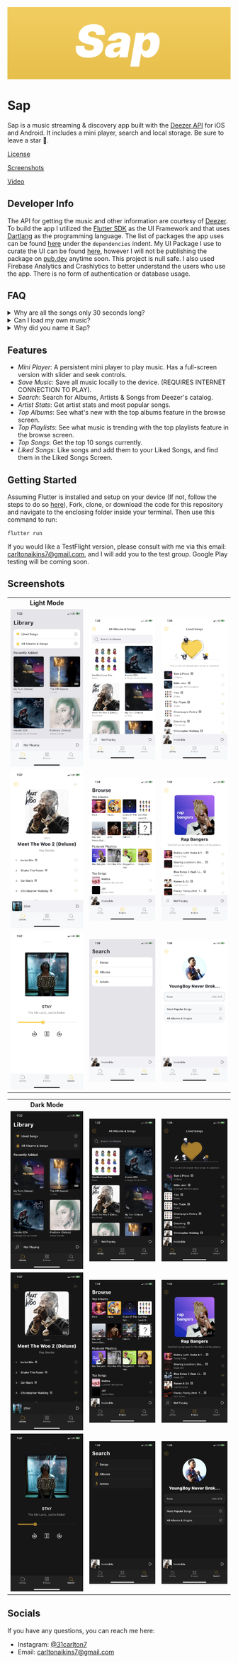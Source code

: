 <img src="https://github.com/31Carlton7/sap/blob/master/assets/images/banner.png"> </img>

# Sap

Sap is a music streaming & discovery app built with the [Deezer API](https://developers.deezer.com/) for iOS and Android. It includes a mini player, search and local storage. Be sure to leave a star 🌟.

[License](https://github.com/31Carlton7/sap/blob/master/LICENSE)

[Screenshots](#screenshots)

[Video](https://github.com/31Carlton7/sap/blob/master/videos/video.mp4)

## Developer Info

The API for getting the music and other information are courtesy of [Deezer](https://developers.deezer.com/).
To build the app I utilized the [Flutter SDK](https://flutter.dev) as the UI Framework and that uses [Dartlang](https://dart.dev) as the programming language. The list of packages the app uses can be found [here](https://github.com/31Carlton7/sap/blob/master/pubspec.yaml) under the `dependencies` indent. My UI Package I use to curate the UI can be found [here](https://github.com/31Carlton7/canton_design_system), however I will not be publishing the package on [pub.dev](pub.dev) anytime soon. This project is null safe. I also used Firebase Analytics and Crashlytics to better understand the users who use the app. There is no form of authentication or database usage.

## FAQ

<details>
<summary>Why are all the songs only 30 seconds long?</summary>
Sap plays the preview of every song rather than the actual song. The Deezer API does not provide the actual song link.
</details>

<details>
<summary>Can I load my own music?</summary>
No.
</details>

<details>
<summary> Why did you name it Sap?</summary>
Special thanks to my sister, she gave me the idea to name the app "Sap".
</details>

## Features

- _Mini Player_: A persistent mini player to play music. Has a full-screen version with slider and seek controls.
- _Save Music_: Save all music locally to the device. (REQUIRES INTERNET CONNECTION TO PLAY).
- _Search_: Search for Albums, Artists & Songs from Deezer's catalog.
- _Artist Stats_: Get artist stats and most popular songs.
- _Top Albums_: See what's new with the top albums feature in the browse screen.
- _Top Playlists_: See what music is trending with the top playlists feature in the browse screen.
- _Top Songs_: Get the top 10 songs currently.
- _Liked Songs_: Like songs and add them to your Liked Songs, and find them in the Liked Songs Screen.

## Getting Started

Assuming Flutter is installed and setup on your device (If not, follow the steps to do so [here](https://flutter.dev/docs/get-started/install)), Fork, clone, or download the code for this repository and navigate to the enclosing folder inside your terminal. Then use this command to run:

```
flutter run
```

If you would like a TestFlight version, please consult with me via this email: carltonaikins7@gmail.com, and I will add you to the test group. Google Play testing will be coming soon.

## Screenshots


<table> 
  <th>Light Mode</th>
  <tr>
    <td> 
      <img width="250" src="https://github.com/31Carlton7/sap/blob/master/screenshots/light_mode/screenshot_1.png"> </img>
    </td>
    <td>
      <img width="250" src="https://github.com/31Carlton7/sap/blob/master/screenshots/light_mode/screenshot_2.png"> 
  </img> 
    </td>
    <td> 
        <img width="250" src="https://github.com/31Carlton7/sap/blob/master/screenshots/light_mode/screenshot_3.png"> 
  </img>
    </td>
  </tr>
  
  <tr>
     <td>
       <img width="250" src="https://github.com/31Carlton7/sap/blob/master/screenshots/light_mode/screenshot_4.png"> 
  </img>
    </td>
    <td>
      <img width="250" src="https://github.com/31Carlton7/sap/blob/master/screenshots/light_mode/screenshot_5.png">
    </td>
    <td> 
      <img width="250" src="https://github.com/31Carlton7/sap/blob/master/screenshots/light_mode/screenshot_6.png">
    </td>
  </tr>
  
   <tr>
    <td> 
      <img width="250" src="https://github.com/31Carlton7/sap/blob/master/screenshots/light_mode/screenshot_7.png"> </img>
    </td>
    <td>
      <img width="250" src="https://github.com/31Carlton7/sap/blob/master/screenshots/light_mode/screenshot_8.png"> 
  </img> 
    </td>
    <td> 
        <img width="250" src="https://github.com/31Carlton7/sap/blob/master/screenshots/light_mode/screenshot_9.png"> 
  </img>
    </td>
  </tr>
  
</table>

<table> 
  <th>Dark Mode</th>
  <tr>
    <td> 
      <img width="250" src="https://github.com/31Carlton7/sap/blob/master/screenshots/dark_mode/screenshot_1.png"> </img>
    </td>
    <td>
      <img width="250" src="https://github.com/31Carlton7/sap/blob/master/screenshots/dark_mode/screenshot_2.png"> 
  </img> 
    </td>
    <td> 
        <img width="250" src="https://github.com/31Carlton7/sap/blob/master/screenshots/dark_mode/screenshot_3.png"> 
  </img>
    </td>
  </tr>
  
  <tr>
     <td>
       <img width="250" src="https://github.com/31Carlton7/sap/blob/master/screenshots/dark_mode/screenshot_4.png"> 
  </img>
    </td>
    <td>
      <img width="250" src="https://github.com/31Carlton7/sap/blob/master/screenshots/dark_mode/screenshot_5.png">
    </td>
    <td> 
      <img width="250" src="https://github.com/31Carlton7/sap/blob/master/screenshots/dark_mode/screenshot_6.png">
    </td>
  </tr>
  
   <tr>
    <td> 
      <img width="250" src="https://github.com/31Carlton7/sap/blob/master/screenshots/dark_mode/screenshot_7.png"> </img>
    </td>
    <td>
      <img width="250" src="https://github.com/31Carlton7/sap/blob/master/screenshots/dark_mode/screenshot_8.png"> 
  </img> 
    </td>
    <td> 
        <img width="250" src="https://github.com/31Carlton7/sap/blob/master/screenshots/dark_mode/screenshot_9.png"> 
  </img>
    </td>
  </tr>
  
</table>

## Socials

If you have any questions, you can reach me here:

- Instagram: [@31carlton7](https://www.instagram.com/31carlton7/)
- Email: carltonaikins7@gmail.com

